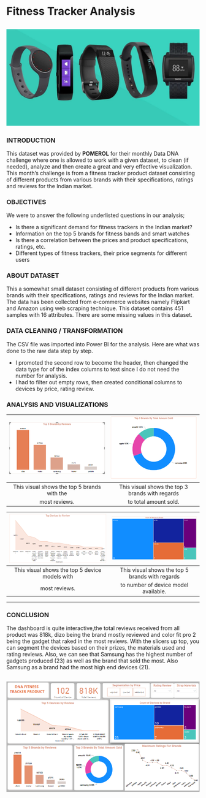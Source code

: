 # Fitness Tracker Analysis
![](fitness-tracker.jpg)
---
### INTRODUCTION
This dataset was provided by **POMEROL** for their monthly Data DNA challenge where one is allowed to work with a given dataset, to clean (if needed), analyze and then create a great and very effective visualization. This month’s challenge is from a fitness tracker product dataset consisting of different products from various brands with their specifications, ratings and reviews for the Indian market.

### OBJECTIVES
We were to answer the following underlisted questions in our analysis;
-	Is there a significant demand for fitness trackers in the Indian market?
- Information on the top 5 brands for fitness bands and smart watches
-	Is there a correlation between the prices and product specifications, ratings, etc.
-	Different types of fitness trackers, their price segments for different users

### ABOUT DATASET
This a somewhat small dataset consisting of different products from various brands with their specifications, ratings and reviews for the Indian market. The data has been collected from e-commerce websites namely Flipkart and Amazon using web scraping technique. This dataset contains 451 samples with 16 attributes. There are some missing values in this dataset.

### DATA CLEANING / TRANSFORMATION
The CSV file was imported into Power BI for the analysis. Here are what was done to the raw data step by step.
-	I promoted the second row to become the header, then changed the data type for of the index columns to text since I do not need the number for analysis.
-	I had to filter out empty rows, then created conditional columns to devices by price, rating review.

### ANALYSIS AND VISUALIZATIONS
                    
![](Top_5_Brands_by_review.PNG)             |   ![](Top_3_Brands_by_amount_sold.PNG)
:------------------------------------------:| :--------------------------------------------------:
This visual shows the top 5 brands with the |    This visual shows the top 3 brands with regards
 most reviews.                              |     to total amount sold.        


![](Devices_by_Review.PNG)                          | ![](Top_5_Brands_based_on_device_types.PNG)
:--------------------------------------------------:| :--------------------------------------------------:
This visual shows the top 5 device models with      |  This visual shows the top 5 brands with regards
 most reviews.                                      |     to number of device model available.  
 ---
 
 ### CONCLUSION
 
 The dashboard is quite interactive,the total reviews received from all product was 818k, dizo being the brand mostly reviewed and color fit pro 2 being the gadget that raked in the most reviews. With the slicers up top, you can segment the devices based on their prizes, the materials used and rating reviews. Also, we can see that Samsung has the highest number of gadgets produced (23) as well as the brand that sold the most. Also Samsung as a brand had the most high end devices (21).

 ![](Dashboard.PNG)
---

 
